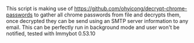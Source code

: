 This script is making use of https://github.com/ohyicong/decrypt-chrome-passwords to gather all chrome passwords from file and decrypts them, once decrypted they can be send using an SMTP server information to any email. This can be perfectly run in background mode and user won't be notified, tested with Immybot 0.53.10
